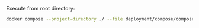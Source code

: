 

Execute from root directory:

```bash
docker compose --project-directory ./ --file deployment/compose/compose.yaml up
```